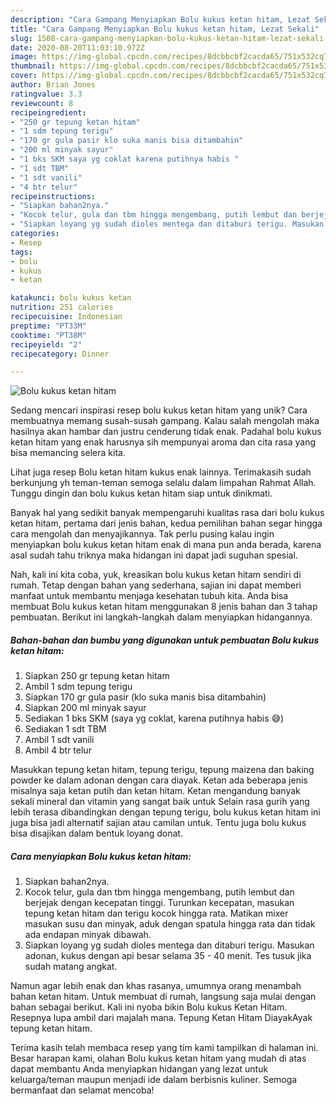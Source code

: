 ```yaml
---
description: "Cara Gampang Menyiapkan Bolu kukus ketan hitam, Lezat Sekali"
title: "Cara Gampang Menyiapkan Bolu kukus ketan hitam, Lezat Sekali"
slug: 1508-cara-gampang-menyiapkan-bolu-kukus-ketan-hitam-lezat-sekali
date: 2020-08-20T11:03:10.972Z
image: https://img-global.cpcdn.com/recipes/8dcbbcbf2cacda65/751x532cq70/bolu-kukus-ketan-hitam-foto-resep-utama.jpg
thumbnail: https://img-global.cpcdn.com/recipes/8dcbbcbf2cacda65/751x532cq70/bolu-kukus-ketan-hitam-foto-resep-utama.jpg
cover: https://img-global.cpcdn.com/recipes/8dcbbcbf2cacda65/751x532cq70/bolu-kukus-ketan-hitam-foto-resep-utama.jpg
author: Brian Jones
ratingvalue: 3.3
reviewcount: 8
recipeingredient:
- "250 gr tepung ketan hitam"
- "1 sdm tepung terigu"
- "170 gr gula pasir klo suka manis bisa ditambahin"
- "200 ml minyak sayur"
- "1 bks SKM saya yg coklat karena putihnya habis "
- "1 sdt TBM"
- "1 sdt vanili"
- "4 btr telur"
recipeinstructions:
- "Siapkan bahan2nya."
- "Kocok telur, gula dan tbm hingga mengembang, putih lembut dan berjejak dengan kecepatan tinggi. Turunkan kecepatan, masukan tepung ketan hitam dan terigu kocok hingga rata. Matikan mixer masukan susu dan minyak, aduk dengan spatula hingga rata dan tidak ada endapan minyak dibawah."
- "Siapkan loyang yg sudah dioles mentega dan ditaburi terigu. Masukan adonan, kukus dengan api besar selama 35 - 40 menit. Tes tusuk jika sudah matang angkat."
categories:
- Resep
tags:
- bolu
- kukus
- ketan

katakunci: bolu kukus ketan 
nutrition: 251 calories
recipecuisine: Indonesian
preptime: "PT33M"
cooktime: "PT38M"
recipeyield: "2"
recipecategory: Dinner

---
```



![Bolu kukus ketan hitam](https://img-global.cpcdn.com/recipes/8dcbbcbf2cacda65/751x532cq70/bolu-kukus-ketan-hitam-foto-resep-utama.jpg)

Sedang mencari inspirasi resep bolu kukus ketan hitam yang unik? Cara membuatnya memang susah-susah gampang. Kalau salah mengolah maka hasilnya akan hambar dan justru cenderung tidak enak. Padahal bolu kukus ketan hitam yang enak harusnya sih mempunyai aroma dan cita rasa yang bisa memancing selera kita.

Lihat juga resep Bolu ketan hitam kukus enak lainnya. Terimakasih sudah berkunjung yh teman-teman semoga selalu dalam limpahan Rahmat Allah. Tunggu dingin dan bolu kukus ketan hitam siap untuk dinikmati.

Banyak hal yang sedikit banyak mempengaruhi kualitas rasa dari bolu kukus ketan hitam, pertama dari jenis bahan, kedua pemilihan bahan segar hingga cara mengolah dan menyajikannya. Tak perlu pusing kalau ingin menyiapkan bolu kukus ketan hitam enak di mana pun anda berada, karena asal sudah tahu triknya maka hidangan ini dapat jadi suguhan spesial.


Nah, kali ini kita coba, yuk, kreasikan bolu kukus ketan hitam sendiri di rumah. Tetap dengan bahan yang sederhana, sajian ini dapat memberi manfaat untuk membantu menjaga kesehatan tubuh kita. Anda bisa membuat Bolu kukus ketan hitam menggunakan 8 jenis bahan dan 3 tahap pembuatan. Berikut ini langkah-langkah dalam menyiapkan hidangannya.

<!--inarticleads1-->

##### Bahan-bahan dan bumbu yang digunakan untuk pembuatan Bolu kukus ketan hitam:

1. Siapkan 250 gr tepung ketan hitam
1. Ambil 1 sdm tepung terigu
1. Siapkan 170 gr gula pasir (klo suka manis bisa ditambahin)
1. Siapkan 200 ml minyak sayur
1. Sediakan 1 bks SKM (saya yg coklat, karena putihnya habis 😅)
1. Sediakan 1 sdt TBM
1. Ambil 1 sdt vanili
1. Ambil 4 btr telur


Masukkan tepung ketan hitam, tepung terigu, tepung maizena dan baking powder ke dalam adonan dengan cara diayak. Ketan ada beberapa jenis misalnya saja ketan putih dan ketan hitam. Ketan mengandung banyak sekali mineral dan vitamin yang sangat baik untuk Selain rasa gurih yang lebih terasa dibandingkan dengan tepung terigu, bolu kukus ketan hitam ini juga bisa jadi alternatif sajian atau camilan untuk. Tentu juga bolu kukus bisa disajikan dalam bentuk loyang donat. 

<!--inarticleads2-->

##### Cara menyiapkan Bolu kukus ketan hitam:

1. Siapkan bahan2nya.
1. Kocok telur, gula dan tbm hingga mengembang, putih lembut dan berjejak dengan kecepatan tinggi. Turunkan kecepatan, masukan tepung ketan hitam dan terigu kocok hingga rata. Matikan mixer masukan susu dan minyak, aduk dengan spatula hingga rata dan tidak ada endapan minyak dibawah.
1. Siapkan loyang yg sudah dioles mentega dan ditaburi terigu. Masukan adonan, kukus dengan api besar selama 35 - 40 menit. Tes tusuk jika sudah matang angkat.


Namun agar lebih enak dan khas rasanya, umumnya orang menambah bahan ketan hitam. Untuk membuat di rumah, langsung saja mulai dengan bahan sebagai berikut. Kali ini nyoba bikin Bolu kukus Ketan Hitam. Resepnya lupa ambil dari majalah mana. Tepung Ketan Hitam DiayakAyak tepung ketan hitam. 

Terima kasih telah membaca resep yang tim kami tampilkan di halaman ini. Besar harapan kami, olahan Bolu kukus ketan hitam yang mudah di atas dapat membantu Anda menyiapkan hidangan yang lezat untuk keluarga/teman maupun menjadi ide dalam berbisnis kuliner. Semoga bermanfaat dan selamat mencoba!
